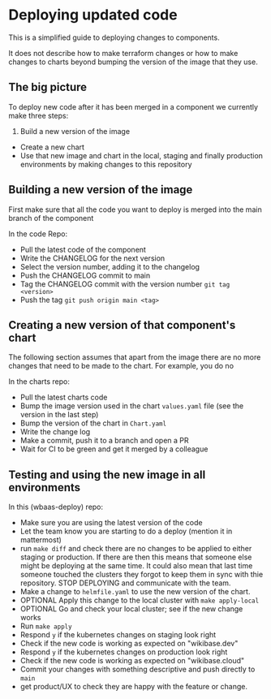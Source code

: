 # Deploying updated code

This is a simplified guide to deploying changes to components.

It does not describe how to make terraform changes or how to make
changes to charts beyond bumping the version of the image that they use.

## The big picture
To deploy new code after it has been merged in a component we currently make three steps:
 1. Build a new version of the image
 - Create a new chart
 - Use that new image and chart in the local, staging and finally production environments by making changes to this repository

 ## Building a new version of the image
First make sure that all the code you want to deploy is merged into the main branch of the component

 In the code Repo:
 - Pull the latest code of the component
 - Write the CHANGELOG for the next version
 - Select the version number, adding it to the changelog
 - Push the CHANGELOG commit to main
 - Tag the CHANGELOG commit with the version number `git tag <version>`
 - Push the tag `git push origin main <tag>`

 ## Creating a new version of that component's chart
The following section assumes that apart from the image there are no more changes that need to be made to the chart. For example, you do no

In the charts repo:
 - Pull the latest charts code
 - Bump the image version used in the chart `values.yaml` file (see the version in the last step)
 - Bump the version of the chart in `Chart.yaml`
 - Write the change log
 - Make a commit, push it to a branch and open a PR
 - Wait for CI to be green and get it merged by a colleague

 ## Testing and using the new image in all environments
 In this (wbaas-deploy) repo:
 - Make sure you are using the latest version of the code
 - Let the team know you are starting to do a deploy (mention it in mattermost)
 - run `make diff` and check there are no changes to be applied to either staging or production. If there are then this means that someone else might be deploying at the same time. It could also mean that last time someone touched the clusters they forgot to keep them in sync with thie repository. STOP DEPLOYING and communicate with the team.
 - Make a change to `helmfile.yaml` to use the new version of the chart.
 - OPTIONAL Apply this change to the local cluster with `make apply-local`
 - OPTIONAL Go and check your local cluster; see if the new change works
 - Run `make apply`
 - Respond `y` if the kubernetes changes on staging look right
 - Check if the new code is working as expected on "wikibase.dev"
 - Respond `y` if the kubernetes changes on production look right
 - Check if the new code is working as expected on "wikibase.cloud"
 - Commit your changes with something descriptive and push directly to `main`
 - get product/UX to check they are happy with the feature or change.
